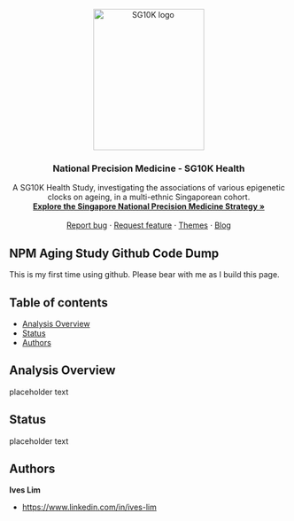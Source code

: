 <p align="center">
  <a href="https://www.npm.sg/">
    <img src="https://www.npm.sg/images/Collaborate/Partners/partnerlogo2.png" alt="SG10K logo" width="200" height="255">
  </a>
</p>

<h3 align="center">National Precision Medicine - SG10K Health </h3>

<p align="center">
  A SG10K Health Study, investigating the associations of various epigenetic clocks on ageing, in a multi-ethnic Singaporean cohort.
  <br>
  <a href="https://pubmed.ncbi.nlm.nih.gov/36658435/"><strong>Explore the Singapore National Precision Medicine Strategy »</strong></a>
  <br>
  <br>
  <a href="placeholder">Report bug</a>
  ·
  <a href="placeholder">Request feature</a>
  ·
  <a href="placeholder">Themes</a>
  ·
  <a href="placeholder">Blog</a>
</p>


## NPM Aging Study Github Code Dump
This is my first time using github. Please bear with me as I build this page.

## Table of contents
- [Analysis Overview](#overview)
- [Status](#status)
- [Authors](#authors)

  
## Analysis Overview

placeholder text

## Status 

placeholder text





## Authors

**Ives Lim**

- <https://www.linkedin.com/in/ives-lim>










